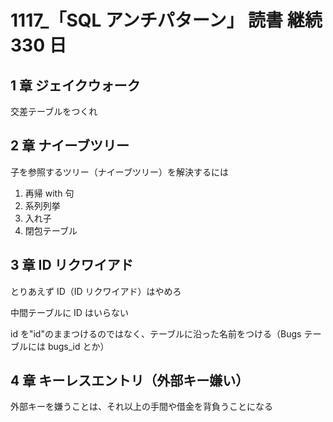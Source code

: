 # 1117\_「SQL アンチパターン」 読書 継続 330 日

## 1 章 ジェイクウォーク

交差テーブルをつくれ

## 2 章 ナイーブツリー

子を参照するツリー（ナイーブツリー）を解決するには

1. 再帰 with 句
2. 系列列挙
3. 入れ子
4. 閉包テーブル

## 3 章 ID リクワイアド

とりあえず ID（ID リクワイアド）はやめろ

中間テーブルに ID はいらない

id を"id"のままつけるのではなく、テーブルに沿った名前をつける（Bugs テーブルには bugs_id とか）

## 4 章 キーレスエントリ（外部キー嫌い）

外部キーを嫌うことは、それ以上の手間や借金を背負うことになる
